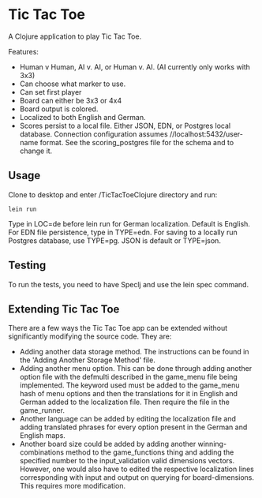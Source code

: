 # Tic Tac Toe

A Clojure application to play Tic Tac Toe.

Features:

* Human v Human, AI v. AI, or Human v. AI. (AI currently only works with 3x3)
* Can choose what marker to use.
* Can set first player
* Board can either be 3x3 or 4x4
* Board output is colored.
* Localized to both English and German.
* Scores persist to a local file. Either JSON, EDN, or Postgres local database. Connection configuration assumes //localhost:5432/user-name format. See the scoring_postgres file for the schema and to change it.

## Usage

Clone to desktop and enter /TicTacToeClojure directory and run:

```
lein run
```

Type in LOC=de before lein run for German localization. Default is English.
For EDN file persistence, type in TYPE=edn. For saving to a locally run Postgres database, use TYPE=pg. JSON is default or TYPE=json.

## Testing

To run the tests, you need to have Speclj and use the lein spec command.

## Extending Tic Tac Toe

There are a few ways the Tic Tac Toe app can be extended without significantly modifying the source code. They are:

* Adding another data storage method. The instructions can be found in the 'Adding Another Storage Method' file.
* Adding another menu option. This can be done through adding another option file with the defmulti described in the game_menu file being implemented. The keyword used must be added to the game_menu hash of menu options and then the translations for it in English and German added to the localization file. Then require the file in the game_runner.
* Another language can be added by editing the localization file and adding translated phrases for every option present in the German and English maps.
* Another board size could be added by adding another winning-combinations method to the game_functions thing and adding the specified number to the input_validation valid dimensions vectors. However, one would also have to edited the respective localization lines corresponding with input and output on querying for board-dimensions. This requires more modification.
